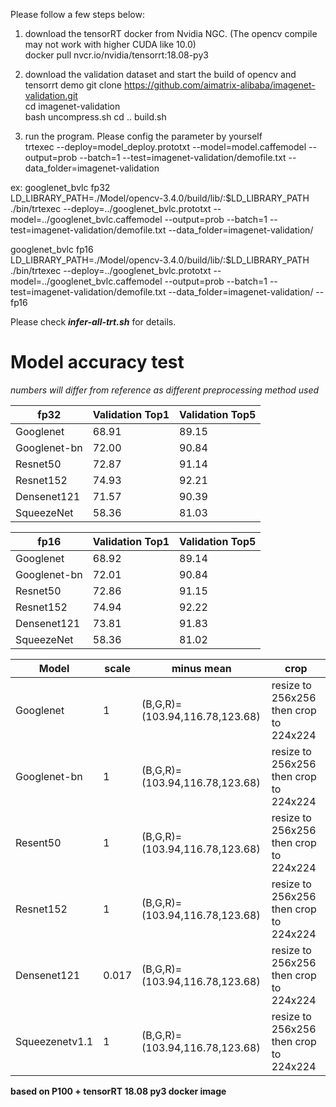 Please follow a few steps below:  
1. download the tensorRT docker from Nvidia NGC. (The opencv compile may not work with higher CUDA like 10.0)  
docker pull nvcr.io/nvidia/tensorrt:18.08-py3

2. download the validation dataset and start the build of opencv and tensorrt demo 
git clone https://github.com/aimatrix-alibaba/imagenet-validation.git  
cd imagenet-validation  
bash uncompress.sh 
cd ..
build.sh 
  
3. run the program. Please config the parameter by yourself  
trtexec --deploy=model_deploy.prototxt  --model=model.caffemodel  --output=prob --batch=1 --test=imagenet-validation/demofile.txt --data_folder=imagenet-validation 

ex: 
googlenet_bvlc fp32  
LD_LIBRARY_PATH=./Model/opencv-3.4.0/build/lib/:$LD_LIBRARY_PATH ./bin/trtexec --deploy=../googlenet_bvlc.prototxt  --model=../googlenet_bvlc.caffemodel  --output=prob --batch=1 --test=imagenet-validation/demofile.txt  --data_folder=imagenet-validation/
  
googlenet_bvlc fp16  
LD_LIBRARY_PATH=./Model/opencv-3.4.0/build/lib/:$LD_LIBRARY_PATH ./bin/trtexec --deploy=../googlenet_bvlc.prototxt  --model=../googlenet_bvlc.caffemodel  --output=prob --batch=1 --test=imagenet-validation/demofile.txt  --data_folder=imagenet-validation/  --fp16
  
Please check ***infer-all-trt.sh*** for details.  
 

# Model accuracy test   
*numbers will differ from reference as different preprocessing method used*

|   fp32       | Validation Top1 | Validation Top5 | 
|--------------|-----------------|-----------------|
| Googlenet    |68.91            |89.15            |                    
| Googlenet-bn |72.00            |90.84            |                    
| Resnet50     |72.87            |91.14            |                       
| Resnet152    |74.93            |92.21            |                    
| Densenet121  |71.57            |90.39            |
| SqueezeNet   |58.36            |81.03            |

|   fp16       | Validation Top1 | Validation Top5 |                    
|--------------|-----------------|-----------------|
| Googlenet    |68.92            |89.14            |                    
| Googlenet-bn |72.01            |90.84            |                           
| Resnet50     |72.86            |91.15            |                
| Resnet152    |74.94            |92.22            |                
| Densenet121  |73.81            |91.83            |            
| SqueezeNet   |58.36            |81.02            |                    |

| Model          | scale | minus mean                     | crop                                   |
|----------------|-------|--------------------------------|----------------------------------------|
| Googlenet      | 1     | (B,G,R)=(103.94,116.78,123.68) | resize to 256x256 then crop to 224x224 |
| Googlenet-bn   | 1     | (B,G,R)=(103.94,116.78,123.68) | resize to 256x256 then crop to 224x224 |
| Resent50       | 1     | (B,G,R)=(103.94,116.78,123.68) | resize to 256x256 then crop to 224x224 |
| Resnet152      | 1     | (B,G,R)=(103.94,116.78,123.68) | resize to 256x256 then crop to 224x224 |
| Densenet121    | 0.017 | (B,G,R)=(103.94,116.78,123.68) | resize to 256x256 then crop to 224x224 |
| Squeezenetv1.1 | 1     | (B,G,R)=(103.94,116.78,123.68) | resize to 256x256 then crop to 224x224 |

**based on P100 + tensorRT 18.08 py3 docker image**  
